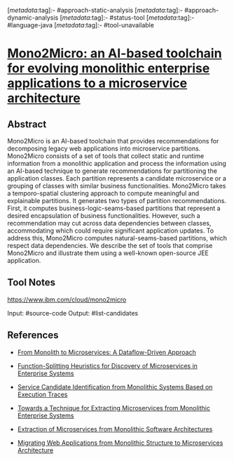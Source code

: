 <!-- deno-fmt-ignore-start -->

[_metadata_:tag]:- #approach-static-analysis
[_metadata_:tag]:- #approach-dynamic-analysis
[_metadata_:tag]:- #status-tool
[_metadata_:tag]:- #language-java
[_metadata_:tag]:- #tool-unavailable

<!-- deno-fmt-ignore-end -->

# [Mono2Micro: an AI-based toolchain for evolving monolithic enterprise applications to a microservice architecture](https://doi.org/10.1145/3368089.3417933)

## Abstract

Mono2Micro is an AI-based toolchain that provides recommendations for
decomposing legacy web applications into microservice partitions. Mono2Micro
consists of a set of tools that collect static and runtime information from a
monolithic application and process the information using an AI-based technique
to generate recommendations for partitioning the application classes. Each
partition represents a candidate microservice or a grouping of classes with
similar business functionalities. Mono2Micro takes a temporo-spatial clustering
approach to compute meaningful and explainable partitions. It generates two
types of partition recommendations. First, it computes
business-logic-seams-based partitions that represent a desired encapsulation of
business functionalities. However, such a recommendation may cut across data
dependencies between classes, accommodating which could require significant
application updates. To address this, Mono2Micro computes natural-seams-based
partitions, which respect data dependencies. We describe the set of tools that
comprise Mono2Micro and illustrate them using a well-known open-source JEE
application.

## Tool Notes

https://www.ibm.com/cloud/mono2micro

Input: #source-code 
Output: #list-candidates 


## References

- [From Monolith to Microservices: A Dataflow-Driven Approach](./from-monolith-to-microservices-a-dataflow-driven-approach.md)

- [Function-Splitting Heuristics for Discovery of Microservices in Enterprise Systems](./function-splitting-heuristics-for-discovery-of-microservices-in-enterprise-systems.md)

- [Service Candidate Identification from Monolithic Systems Based on Execution Traces](./service-candidate-identification-from-monolithic-systems-based-on-execution-traces.md)

- [Towards a Technique for Extracting Microservices from Monolithic Enterprise Systems](./towards-a-technique-for-extracting-microservices-from-monolithic-enterprise-systems.md)

- [Extraction of Microservices from Monolithic Software Architectures](./extraction-of-microservices-from-monolithic-software-architectures.md)

- [Migrating Web Applications from Monolithic Structure to Microservices Architecture](./migrating-web-applications-from-monolithic-structure-to-microservices-architecture.md)
